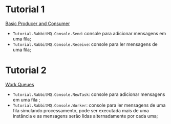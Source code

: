 # Tutorial 1

[Basic Producer and Consumer](https://www.rabbitmq.com/tutorials/tutorial-one-dotnet.html)

- `Tutorial.RabbitMQ.Console.Send`: console para adicionar mensagens em uma fila;
- `Tutorial.RabbitMQ.Console.Receive`: console para ler mensagens de uma fila;

# Tutorial 2

[Work Queues](https://www.rabbitmq.com/tutorials/tutorial-two-dotnet.html)

- `Tutorial.RabbitMQ.Console.NewTask`: console para adicionar mensagens em uma fila ;
- `Tutorial.RabbitMQ.Console.Worker`: console para ler mensagens de uma fila simulando processamento, pode ser executada mais de uma instância e as mensagens serão lidas alternadamente por cada uma;

